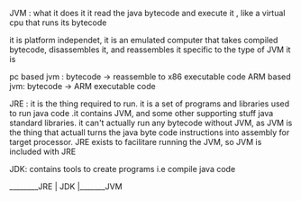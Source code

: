 JVM : what it does it it read the java bytecode and execute it , like a virtual cpu that runs its bytecode

it is platform independet, it is an emulated computer that takes compiled bytecode, disassembles it, and reassembles it specific to the type of JVM it is

pc based jvm : bytecode -> reassemble to x86 executable code
ARM based jvm: bytecode -> ARM executable code


JRE : it is the thing required to run. it is a set of programs and libraries used to run java code .it contains JVM, and some other supporting stuff java standard libraries. it can't actually run any bytecode without JVM, as JVM is the thing that actuall turns the java byte code instructions into assembly for target processor. JRE exists to facilitare running the JVM, so JVM is included with JRE

JDK: contains tools to create programs i.e compile java code


________JRE
|
JDK
|_______JVM


